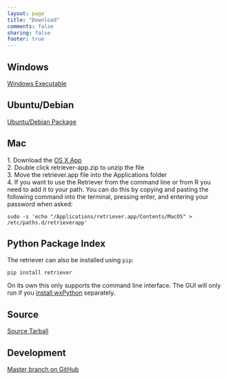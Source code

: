 ```yaml
---
layout: page
title: "Download"
comments: false
sharing: false
footer: true
---
```


## Windows

[Windows Executable](https://github.com/weecology/retriever/releases/download/v1.7.0/RetrieverSetup.exe)

## Ubuntu/Debian

[Ubuntu/Debian Package](https://github.com/weecology/retriever/releases/download/v1.7.0/python-retriever_1.7.0-1_all.deb)

## Mac

1\. Download the
[OS X App](https://github.com/weecology/retriever/releases/download/v1.7.0/retriever-app.zip)  
2\. Double click retriever-app.zip to unzip the file  
3\. Move the retriever.app file into the Applications folder  
4\. If you want to use the Retriever from the command line or from R you need to
add it to your path. You can do this by copying and pasting the following
command into the terminal, pressing enter, and entering your password when
asked:  
```
sudo -s 'echo "/Applications/retriever.app/Contents/MacOS" > /etc/paths.d/retrieverapp'
```

## Python Package Index

The retriever can also be installed using `pip`:

`pip install retriever`

On its own this only supports the command line interface. The GUI will only run
if you [install wxPython](http://wxpython.org/download.php) separately.

## Source

[Source Tarball](https://github.com/weecology/retriever/archive/v1.7.0.tar.gz)

## Development

[Master branch on GitHub](https://github.com/weecology/retriever)
